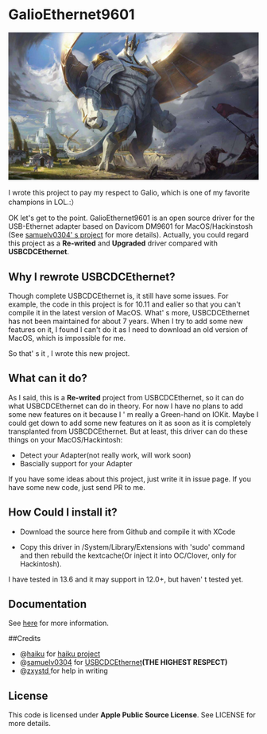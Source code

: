 # GalioEthernet9601

![Galio.jpg](./Documentation/Galio.jpg)



I wrote this project to pay my respect to Galio, which is one of my favorite champions in LOL.:）

OK let's get to the point. GalioEthernet9601 is an open source driver for the USB-Ethernet adapter based on Davicom DM9601 for MacOS/Hackinstosh (See [samuelv0304' s project]( https://github.com/samuelv0304/USBCDCEthernet) for more details). Actually, you could regard this project as a **Re-writed** and **Upgraded** driver compared with **USBCDCEthernet**.

## Why I rewrote USBCDCEthernet?

Though complete USBCDCEthernet is, it still have some issues. For example, the code in this project is for 10.11 and ealier so that you can't compile it in the latest version of MacOS. What' s more,  USBCDCEthernet has not been maintained for about 7 years. When I try to add some new features on it, I found I can't do it as I need to download an old version of MacOS, which is impossible for me. 

So that' s it , I wrote this new project.

## What can it do?

As I said, this is a **Re-writed** project from USBCDCEthernet, so it can do what USBCDCEthernet can do in theory. For now I have no plans to add some new features on it because  I  ' m really a Green-hand on IOKit. Maybe I could get down to add some new features on it as soon as it is completely transplanted from USBCDCEthernet. But at least, this driver can do these things on your MacOS/Hackintosh:

- Detect your Adapter(not really work, will work soon)
- Bascially support for your Adapter

If you have some ideas about this project, just write it in issue page. If you have some new code, just send PR to me.

## How Could I install it?

- Download the source here from Github and compile it with XCode

- Copy this driver  in /System/Library/Extensions with 'sudo' command and then rebuild the kextcache(Or inject it into OC/Clover, only for Hackintosh).

I have tested in 13.6 and it may support in 12.0+, but haven' t tested yet.

## Documentation

See [here](https://github.com/startpenghubingzhou/GalioEthernet9601/blob/main/Documentation/DM9601-DS-P01-930914.pdf) for more information.



##Credits

- @[haiku](https://github.com/haiku) for [haiku project](https://github.com/haiku/haiku)
- @[samuelv0304](https://github.com/samuelv0304) for [USBCDCEthernet](https://github.com/samuelv0304/USBCDCEthernet)**(THE HIGHEST RESPECT)**
- @[zxystd ](https://github.com/zxystd) for help in writing

## License

This code is licensed under **Apple Public Source License**. See LICENSE for more details.

